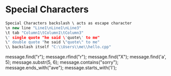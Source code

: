 # Special Characters

```c++
Special Characters backslash \ acts as escape character
\n new line "Line1\nLine1\nLine3"
\t tab "Column1\tColumn1\tColumn3"
\' single quote "he said \'quote\' to me"
\" double quote "he said \"quote\" to me"
\\ backslash itself "C:\\Users\\me\\hello.cpp"
```

message.find("r");
message.rfind("r");
message.find("X");
message.find('a', 5);
message.substr(5, 6);
message.contains("sorry");
message.ends_with("ave");
message.starts_with('I');
